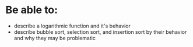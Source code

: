 # Be able to:

- describe a logarithmic function and it's behavior
- describe bubble sort, selection sort, and insertion sort by their behavior and why they may be problematic

